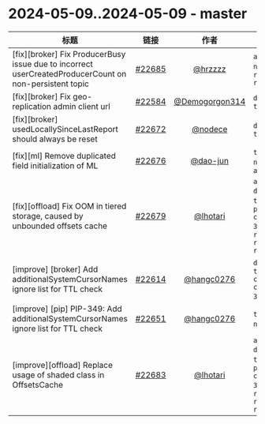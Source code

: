 # 2024-05-09..2024-05-09 - master
| 标题 | 链接 | 作者 | 标签 |
| - | :--: | :--: | - |
| [fix][broker] Fix ProducerBusy issue due to incorrect userCreatedProducerCount on non-persistent topic | [#22685](https://github.com/apache/pulsar/pull/22685) | [@hrzzzz](https://github.com/hrzzzz) | `area/broker` `doc-not-needed` `ready-to-test` `release/3.2.3` `release/3.0.5`  | 
| [fix][broker] Fix geo-replication admin client url | [#22584](https://github.com/apache/pulsar/pull/22584) | [@Demogorgon314](https://github.com/Demogorgon314) | `doc-not-needed` `ready-to-test`  | 
| [fix][broker] usedLocallySinceLastReport should always be reset | [#22672](https://github.com/apache/pulsar/pull/22672) | [@nodece](https://github.com/nodece) | `doc-not-needed` `ready-to-test`  | 
| [fix][ml] Remove duplicated field initialization of ML | [#22676](https://github.com/apache/pulsar/pull/22676) | [@dao-jun](https://github.com/dao-jun) | `type/cleanup` `doc-not-needed` `ready-to-test` `area/ML`  | 
| [fix][offload] Fix OOM in tiered storage, caused by unbounded offsets cache | [#22679](https://github.com/apache/pulsar/pull/22679) | [@lhotari](https://github.com/lhotari) | `area/tieredstorage` `doc-not-needed` `ready-to-test` `cherry-picked/branch-3.0` `cherry-picked/branch-3.2` `release/2.11.5` `release/3.2.3` `release/3.0.5` `release/3.3.0`  | 
| [improve] [broker] Add additionalSystemCursorNames ignore list for TTL check | [#22614](https://github.com/apache/pulsar/pull/22614) | [@hangc0276](https://github.com/hangc0276) | `doc-not-needed` `ready-to-test` `category/functionality` `cherry-picked/branch-3.2` `release/3.2.3`  | 
| [improve] [pip] PIP-349: Add additionalSystemCursorNames ignore list for TTL check | [#22651](https://github.com/apache/pulsar/pull/22651) | [@hangc0276](https://github.com/hangc0276) | `type/PIP` `doc-not-needed` `PIP`  | 
| [improve][offload] Replace usage of shaded class in OffsetsCache | [#22683](https://github.com/apache/pulsar/pull/22683) | [@lhotari](https://github.com/lhotari) | `area/tieredstorage` `doc-not-needed` `ready-to-test` `cherry-picked/branch-3.0` `cherry-picked/branch-3.2` `release/2.11.5` `release/3.2.3` `release/3.0.5` `release/3.3.0`  | 
